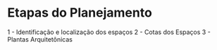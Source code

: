 # Etapas do Planejamento

1 - Identificação e localização dos espaços
2 - Cotas dos Espaços
3 - Plantas Arquitetônicas
